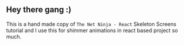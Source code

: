 ## Hey there gang :)
This is a hand made copy of `The Net Ninja - React` Skeleton Screens tutorial
and I use this for shimmer animations in react based project so much.
